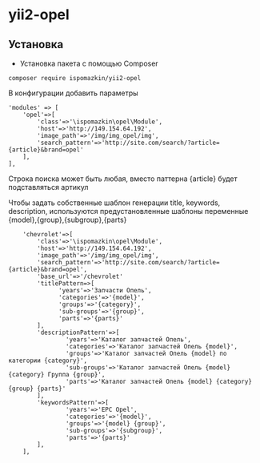 yii2-opel
=================



Установка
------------------
* Установка пакета с помощью Composer
```
composer require ispomazkin/yii2-opel
```


В конфигурации добавить параметры

    'modules' => [
        'opel'=>[
            'class'=>'\ispomazkin\opel\Module',
            'host'=>'http://149.154.64.192',
            'image_path'=>'/img/img_opel/img',
            'search_pattern'=>'http://site.com/search/?article={article}&brand=opel'
        ],
    ],

Строка поиска может быть любая, вместо паттерна {article}
будет подставляться артикул

Чтобы задать собственные шаблон генерации title, keywords, description,
используются предустановленные шаблоны переменные {model},{group},{subgroup},{parts} 

        'chevrolet'=>[
            'class'=>'\ispomazkin\opel\Module',
            'host'=>'http://149.154.64.192',
            'image_path'=>'/img/img_opel/img',
            'search_pattern'=>'http://site.com/search/?article={article}&brand=opel',
            'base_url'=>'/chevrolet'
            'titlePattern=>[
                  'years'=>'Запчасти Опель',
                  'categories'=>'{model}',
                  'groups'=>'{category}',
                  'sub-groups'=>'{group}',
                  'parts'=>'{parts}'
            ],
            'descriptionPattern'=>[
                    'years'=>'Каталог запчастей Опель',
                    'categories'=>'Каталог запчастей Опель {model}',
                    'groups'=>'Каталог запчастей Опель {model} по категории {category}',
                    'sub-groups'=>'Каталог запчастей Опель {model} {category} Группа {group}',
                    'parts'=>'Каталог запчастей Опель {model} {category} {group} {parts}'
            ],
            'keywordsPattern'=>[
                    'years'=>'EPC Opel',
                    'categories'=>'{model}',
                    'groups'=>'{model} {group}',
                    'sub-groups'=>'{subgroup}',
                    'parts'=>'{parts}'
            ],
        ],
        


